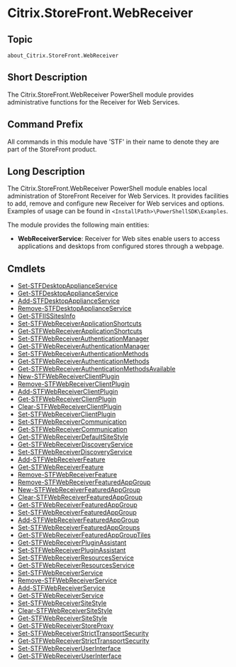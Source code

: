 ﻿# Citrix.StoreFront.WebReceiver

## Topic

`about_Citrix.StoreFront.WebReceiver`

## Short Description

The Citrix.StoreFront.WebReceiver PowerShell module provides administrative functions for the Receiver for Web Services. 

## Command Prefix

All commands in this module have 'STF' in their name to denote they are part of the StoreFront product. 

## Long Description

The Citrix.StoreFront.WebReceiver PowerShell module enables local administration of StoreFront Receiver for Web Services. It provides facilities to add, remove and configure new Receiver for Web services and options. Examples of usage can be found in `<InstallPath>\PowerShellSDK\Examples`. 

The module provides the following main entities: 

- **WebReceiverService**: Receiver for Web sites enable users to access applications and desktops from configured stores through a webpage.

## Cmdlets

- [Set-STFDesktopApplianceService](Set-STFDesktopApplianceService.md)
- [Get-STFDesktopApplianceService](Get-STFDesktopApplianceService.md)
- [Add-STFDesktopApplianceService](Add-STFDesktopApplianceService.md)
- [Remove-STFDesktopApplianceService](Remove-STFDesktopApplianceService.md)
- [Get-STFIISSitesInfo](Get-STFIISSitesInfo.md)
- [Set-STFWebReceiverApplicationShortcuts](Set-STFWebReceiverApplicationShortcuts.md)
- [Get-STFWebReceiverApplicationShortcuts](Get-STFWebReceiverApplicationShortcuts.md)
- [Set-STFWebReceiverAuthenticationManager](Set-STFWebReceiverAuthenticationManager.md)
- [Get-STFWebReceiverAuthenticationManager](Get-STFWebReceiverAuthenticationManager.md)
- [Set-STFWebReceiverAuthenticationMethods](Set-STFWebReceiverAuthenticationMethods.md)
- [Get-STFWebReceiverAuthenticationMethods](Get-STFWebReceiverAuthenticationMethods.md)
- [Get-STFWebReceiverAuthenticationMethodsAvailable](Get-STFWebReceiverAuthenticationMethodsAvailable.md)
- [New-STFWebReceiverClientPlugin](New-STFWebReceiverClientPlugin.md)
- [Remove-STFWebReceiverClientPlugin](Remove-STFWebReceiverClientPlugin.md)
- [Add-STFWebReceiverClientPlugin](Add-STFWebReceiverClientPlugin.md)
- [Get-STFWebReceiverClientPlugin](Get-STFWebReceiverClientPlugin.md)
- [Clear-STFWebReceiverClientPlugin](Clear-STFWebReceiverClientPlugin.md)
- [Set-STFWebReceiverClientPlugin](Set-STFWebReceiverClientPlugin.md)
- [Set-STFWebReceiverCommunication](Set-STFWebReceiverCommunication.md)
- [Get-STFWebReceiverCommunication](Get-STFWebReceiverCommunication.md)
- [Get-STFWebReceiverDefaultSiteStyle](Get-STFWebReceiverDefaultSiteStyle.md)
- [Get-STFWebReceiverDiscoveryService](Get-STFWebReceiverDiscoveryService.md)
- [Set-STFWebReceiverDiscoveryService](Set-STFWebReceiverDiscoveryService.md)
- [Add-STFWebReceiverFeature](Add-STFWebReceiverFeature.md)
- [Get-STFWebReceiverFeature](Get-STFWebReceiverFeature.md)
- [Remove-STFWebReceiverFeature](Remove-STFWebReceiverFeature.md)
- [Remove-STFWebReceiverFeaturedAppGroup](Remove-STFWebReceiverFeaturedAppGroup.md)
- [New-STFWebReceiverFeaturedAppGroup](New-STFWebReceiverFeaturedAppGroup.md)
- [Clear-STFWebReceiverFeaturedAppGroup](Clear-STFWebReceiverFeaturedAppGroup.md)
- [Get-STFWebReceiverFeaturedAppGroup](Get-STFWebReceiverFeaturedAppGroup.md)
- [Set-STFWebReceiverFeaturedAppGroup](Set-STFWebReceiverFeaturedAppGroup.md)
- [Add-STFWebReceiverFeaturedAppGroup](Add-STFWebReceiverFeaturedAppGroup.md)
- [Set-STFWebReceiverFeaturedAppGroups](Set-STFWebReceiverFeaturedAppGroups.md)
- [Get-STFWebReceiverFeaturedAppGroupTiles](Get-STFWebReceiverFeaturedAppGroupTiles.md)
- [Get-STFWebReceiverPluginAssistant](Get-STFWebReceiverPluginAssistant.md)
- [Set-STFWebReceiverPluginAssistant](Set-STFWebReceiverPluginAssistant.md)
- [Set-STFWebReceiverResourcesService](Set-STFWebReceiverResourcesService.md)
- [Get-STFWebReceiverResourcesService](Get-STFWebReceiverResourcesService.md)
- [Set-STFWebReceiverService](Set-STFWebReceiverService.md)
- [Remove-STFWebReceiverService](Remove-STFWebReceiverService.md)
- [Add-STFWebReceiverService](Add-STFWebReceiverService.md)
- [Get-STFWebReceiverService](Get-STFWebReceiverService.md)
- [Set-STFWebReceiverSiteStyle](Set-STFWebReceiverSiteStyle.md)
- [Clear-STFWebReceiverSiteStyle](Clear-STFWebReceiverSiteStyle.md)
- [Get-STFWebReceiverSiteStyle](Get-STFWebReceiverSiteStyle.md)
- [Get-STFWebReceiverStoreProxy](Get-STFWebReceiverStoreProxy.md)
- [Set-STFWebReceiverStrictTransportSecurity](Set-STFWebReceiverStrictTransportSecurity.md)
- [Get-STFWebReceiverStrictTransportSecurity](Get-STFWebReceiverStrictTransportSecurity.md)
- [Set-STFWebReceiverUserInterface](Set-STFWebReceiverUserInterface.md)
- [Get-STFWebReceiverUserInterface](Get-STFWebReceiverUserInterface.md)
